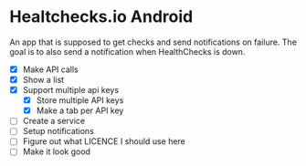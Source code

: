 # Healtchecks.io Android

An app that is supposed to get checks and send notifications on failure.
The goal is to also send a notification when HealthChecks is down.

- [x] Make API calls
- [x] Show a list
- [x] Support multiple api keys
  - [x] Store multiple API keys
  - [x] Make a tab per API key
- [ ] Create a service
- [ ] Setup notifications
- [ ] Figure out what LICENCE I should use here
- [ ] Make it look good
